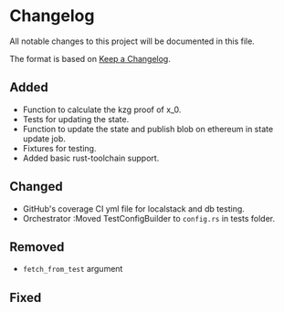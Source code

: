 # Changelog

All notable changes to this project will be documented in this file.

The format is based on [Keep a Changelog](https://keepachangelog.com/en/1.1.0/).

## Added

- Function to calculate the kzg proof of x_0.
- Tests for updating the state.
- Function to update the state and publish blob on ethereum in state update job.
- Fixtures for testing.
- Added basic rust-toolchain support.

## Changed

- GitHub's coverage CI yml file for localstack and db testing.
- Orchestrator :Moved TestConfigBuilder to `config.rs` in tests folder.

## Removed

- `fetch_from_test` argument

## Fixed
